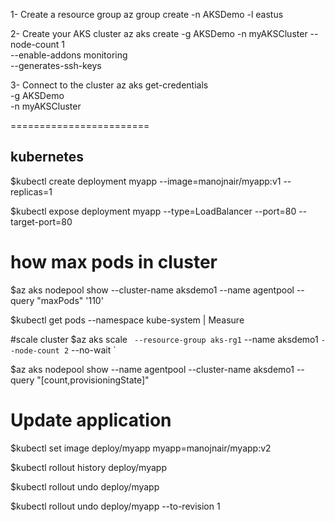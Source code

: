 1- Create a resource group
az group create -n AKSDemo -l eastus

2- Create your AKS cluster
az aks create -g AKSDemo -n myAKSCluster --node-count 1 \
   --enable-addons monitoring \
   --generates-ssh-keys 
   
3- Connect to the cluster
az aks get-credentials \
 -g AKSDemo \
 -n myAKSCluster

========================
## kubernetes

$kubectl create deployment myapp --image=manojnair/myapp:v1 --replicas=1

$kubectl expose deployment myapp --type=LoadBalancer --port=80 --target-port=80

# how max pods in cluster
$az aks nodepool show --cluster-name aksdemo1 --name agentpool --query "maxPods"
'110'

$kubectl get pods --namespace kube-system | Measure

#scale cluster
$az aks scale       ` 
--resource-group aks-rg1 `
--name aksdemo1 `
--node-count 2 `
--no-wait `

$az aks nodepool show --name agentpool --cluster-name aksdemo1 --query "[count,provisioningState]"

# Update application
$kubectl set image deploy/myapp myapp=manojnair/myapp:v2 

$kubectl rollout history deploy/myapp 

$kubectl rollout undo deploy/myapp

$kubectl rollout undo deploy/myapp --to-revision 1

